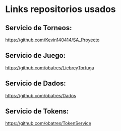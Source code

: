# Links repositorios usados
## Servicio de Torneos:
https://github.com/Kevin140414/SA_Proyecto

## Servicio de Juego:
https://github.com/obatres/LiebreyTortuga

## Servicio de Dados:
https://github.com/obatres/Dados

## Servicio de Tokens:
https://github.com/obatres/TokenService
